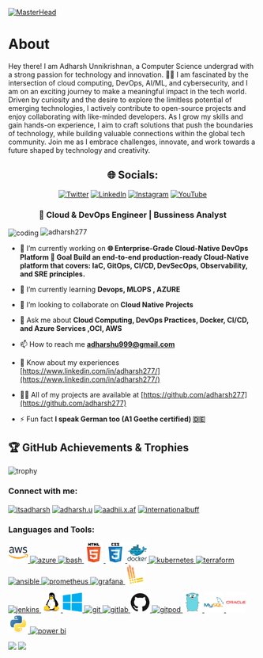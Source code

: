 [![MasterHead](https://static.vecteezy.com/system/resources/previews/018/753/785/non_2x/devops-agile-development-and-optimisation-concept-on-virtual-screen-software-engineering-software-development-practices-methodology-wireframe-hand-touching-digital-interface-illustration-vector.jpg)](https://github.com/adharsh277)
<h1> About </h1>

<p>
Hey there! I am Adharsh Unnikrishnan, a Computer Science undergrad with a strong passion for technology and innovation. 👨‍💻  
I am fascinated by the intersection of cloud computing, DevOps, AI/ML, and cybersecurity, and I am on an exciting journey to make a meaningful impact in the tech world.  
Driven by curiosity and the desire to explore the limitless potential of emerging technologies, I actively contribute to open-source projects and enjoy collaborating with like-minded developers.  
As I grow my skills and gain hands-on experience, I aim to craft solutions that push the boundaries of technology, while building valuable connections within the global tech community.  
Join me as I embrace challenges, innovate, and work towards a future shaped by technology and creativity.
</p>
<div align="center">

## 🌐 Socials:
[![Twitter](https://img.shields.io/badge/Twitter-%231DA1F2.svg?logo=Twitter&logoColor=white)](https://twitter.com/itsadharsh) 
[![LinkedIn](https://img.shields.io/badge/LinkedIn-%230077B5.svg?logo=linkedin&logoColor=white)](https://linkedin.com/in/adharsh.u) 
[![Instagram](https://img.shields.io/badge/Instagram-%23E4405F.svg?logo=Instagram&logoColor=white)](https://instagram.com/aadhii.x.af) 
[![YouTube](https://img.shields.io/badge/YouTube-%23FF0000.svg?logo=YouTube&logoColor=white)](https://www.youtube.com/c/internationalbuff)

</div>


<h3 align="center"> 🚀 Cloud & DevOps Engineer | Bussiness Analyst
</h3>
<img align="center" alt="coding" width="1000" src="https://camo.githubusercontent.com/26c176d1385dd534062f32aa25a00b9c01bf9673923a995d3e386a418c4be019/68747470733a2f2f63646e2e6472696262626c652e636f6d2f75736572732f313035393538332f73637265656e73686f74732f343137313336372f6d656469612f35633832363461323062323437313135623638653663326634633937643565362e676966"

<p align="left"> <img src="https://komarev.com/ghpvc/?username=adharsh277&label=Profile%20views&color=0e75b6&style=flat" alt="adharsh277" /> </p>


- 🔭 I’m currently working on **🌐 Enterprise-Grade Cloud-Native DevOps Platform 🎯 Goal Build an end-to-end production-ready Cloud-Native platform that covers: IaC, GitOps, CI/CD, DevSecOps, Observability, and SRE principles.**

- 🌱 I’m currently learning **Devops, MLOPS , AZURE**

- 👯 I’m looking to collaborate on **Cloud Native Projects**

- 💬 Ask me about **Cloud Computing, DevOps Practices, Docker, CI/CD, and Azure Services ,OCI, AWS**

- 📫 How to reach me **adharshu999@gmail.com**

- 📄 Know about my experiences [https://www.linkedin.com/in/adharsh277/](https://www.linkedin.com/in/adharsh277/)

- 👨‍💻 All of my projects are available at [https://github.com/adharsh277](https://github.com/adharsh277)

- ⚡ Fun fact **I speak German too (A1 Goethe certified) 🇩🇪**



## 🏆 GitHub Achievements & Trophies

![trophy](https://github-profile-trophy.vercel.app/?username=adharsh277&theme=onedark)

<h3 align="left">Connect with me:</h3>
<p align="left">
<a href="https://twitter.com/itsadharsh" target="blank"><img align="center" src="https://raw.githubusercontent.com/rahuldkjain/github-profile-readme-generator/master/src/images/icons/Social/twitter.svg" alt="itsadharsh" height="30" width="40" /></a>
<a href="https://linkedin.com/in/adharsh.u" target="blank"><img align="center" src="https://raw.githubusercontent.com/rahuldkjain/github-profile-readme-generator/master/src/images/icons/Social/linked-in-alt.svg" alt="adharsh.u" height="30" width="40" /></a>
<a href="https://instagram.com/aadhii.x.af" target="blank"><img align="center" src="https://raw.githubusercontent.com/rahuldkjain/github-profile-readme-generator/master/src/images/icons/Social/instagram.svg" alt="aadhii.x.af" height="30" width="40" /></a>
<a href="https://www.youtube.com/c/internationalbuff" target="blank"><img align="center" src="https://raw.githubusercontent.com/rahuldkjain/github-profile-readme-generator/master/src/images/icons/Social/youtube.svg" alt="internationalbuff" height="30" width="40" /></a>
</p>

<h3 align="left">Languages and Tools:</h3>

<!-- Row 1 -->
<p align="left"> 
  <a href="https://aws.amazon.com" target="_blank" rel="noreferrer"> 
    <img src="https://raw.githubusercontent.com/devicons/devicon/master/icons/amazonwebservices/amazonwebservices-original-wordmark.svg" alt="aws" width="40" height="40"/> 
  </a> 
  <a href="https://azure.microsoft.com/en-in/" target="_blank" rel="noreferrer"> 
    <img src="https://www.vectorlogo.zone/logos/microsoft_azure/microsoft_azure-icon.svg" alt="azure" width="40" height="40"/> 
  </a> 
  <a href="https://www.gnu.org/software/bash/" target="_blank" rel="noreferrer"> 
    <img src="https://www.vectorlogo.zone/logos/gnu_bash/gnu_bash-icon.svg" alt="bash" width="40" height="40"/> 
  </a> 
  <a href="https://www.w3schools.com/html/" target="_blank" rel="noreferrer"> 
    <img src="https://raw.githubusercontent.com/devicons/devicon/master/icons/html5/html5-original-wordmark.svg" alt="html5" width="40" height="40"/> 
  </a> 
  <a href="https://www.w3schools.com/css/" target="_blank" rel="noreferrer"> 
    <img src="https://raw.githubusercontent.com/devicons/devicon/master/icons/css3/css3-original-wordmark.svg" alt="css3" width="40" height="40"/> 
  </a> 
  <a href="https://www.docker.com/" target="_blank" rel="noreferrer"> 
    <img src="https://raw.githubusercontent.com/devicons/devicon/master/icons/docker/docker-original-wordmark.svg" alt="docker" width="40" height="40"/> 
  </a> 
  <a href="https://kubernetes.io" target="_blank" rel="noreferrer"> 
    <img src="https://www.vectorlogo.zone/logos/kubernetes/kubernetes-icon.svg" alt="kubernetes" width="40" height="40"/> 
  </a> 
  <a href="https://www.terraform.io/" target="_blank" rel="noreferrer"> 
    <img src="https://www.vectorlogo.zone/logos/terraformio/terraformio-icon.svg" alt="terraform" width="40" height="40"/> 
  </a> 
  <a href="https://www.ansible.com/" target="_blank" rel="noreferrer"> 
    <img src="https://www.vectorlogo.zone/logos/ansible/ansible-icon.svg" alt="ansible" width="40" height="40"/> 
  </a> 
  <a href="https://prometheus.io/" target="_blank" rel="noreferrer"> 
    <img src="https://www.vectorlogo.zone/logos/prometheusio/prometheusio-icon.svg" alt="prometheus" width="40" height="40"/> 
  </a> 
  <a href="https://grafana.com" target="_blank" rel="noreferrer"> 
    <img src="https://www.vectorlogo.zone/logos/grafana/grafana-icon.svg" alt="grafana" width="40" height="40"/> 
  </a> 
  <a href="https://grafana.com/oss/loki/" target="_blank" rel="noreferrer"> 
    <img src="https://raw.githubusercontent.com/grafana/loki/main/docs/sources/logo.png" alt="loki" width="40" height="40"/> 
  </a> 

</p>

<!-- Row 2 -->
<p align="left"> 
  <a href="https://www.jenkins.io" target="_blank" rel="noreferrer"> 
    <img src="https://www.vectorlogo.zone/logos/jenkins/jenkins-icon.svg" alt="jenkins" width="40" height="40"/> 
  </a> 
  <a href="https://www.linux.org/" target="_blank" rel="noreferrer"> 
    <img src="https://raw.githubusercontent.com/devicons/devicon/master/icons/linux/linux-original.svg" alt="linux" width="40" height="40"/> 
  </a> 
  <a href="https://www.microsoft.com/en-us/windows" target="_blank" rel="noreferrer"> 
    <img src="https://raw.githubusercontent.com/devicons/devicon/master/icons/windows8/windows8-original.svg" alt="windows" width="40" height="40"/> 
  </a> 
  <a href="https://git-scm.com/" target="_blank" rel="noreferrer"> 
    <img src="https://www.vectorlogo.zone/logos/git-scm/git-scm-icon.svg" alt="git" width="40" height="40"/> 
  </a> 
  <a href="https://gitlab.com" target="_blank" rel="noreferrer"> 
    <img src="https://www.vectorlogo.zone/logos/gitlab/gitlab-icon.svg" alt="gitlab" width="40" height="40"/> 
  </a> 
  <a href="https://github.com" target="_blank" rel="noreferrer"> 
    <img src="https://raw.githubusercontent.com/devicons/devicon/master/icons/github/github-original.svg" alt="github" width="40" height="40"/> 
  </a> 
  <a href="https://gitpod.io" target="_blank" rel="noreferrer"> 
    <img src="https://www.vectorlogo.zone/logos/gitpodio/gitpodio-icon.svg" alt="gitpod" width="40" height="40"/> 
  </a> 
  <a href="https://golang.org" target="_blank" rel="noreferrer"> 
    <img src="https://raw.githubusercontent.com/devicons/devicon/master/icons/go/go-original.svg" alt="go" width="40" height="40"/> 
  </a> 
  <a href="https://www.mysql.com/" target="_blank" rel="noreferrer"> 
    <img src="https://raw.githubusercontent.com/devicons/devicon/master/icons/mysql/mysql-original-wordmark.svg" alt="mysql" width="40" height="40"/> 
  </a> 
  <a href="https://www.oracle.com/" target="_blank" rel="noreferrer"> 
    <img src="https://raw.githubusercontent.com/devicons/devicon/master/icons/oracle/oracle-original.svg" alt="oracle" width="40" height="40"/> 
  </a> 
  <a href="https://www.python.org" target="_blank" rel="noreferrer"> 
    <img src="https://raw.githubusercontent.com/devicons/devicon/master/icons/python/python-original.svg" alt="python" width="40" height="40"/> 
  </a> 
    <a href="https://www.microsoft.com/en-us/power-platform/products/power-bi" target="_blank" rel="noreferrer"> 
    <img src="https://upload.wikimedia.org/wikipedia/commons/c/cf/New_Power_BI_Logo.svg" alt="power bi" width="40" height="40"/> 
  </a> 

</p>

<!-- GitHub Stats & Top Languages -->

<!-- Top Languages and GitHub Stats side by side -->
<p float="left">
  <!-- Top Languages -->
  <img src="https://github-readme-stats.vercel.app/api/top-langs?username=adharsh277&show_icons=true&locale=en&layout=compact&langs_count=10&theme=dark&cache_seconds=300" width="48%" />

  <!-- GitHub Stats -->
  <img src="https://github-readme-stats.vercel.app/api?username=adharsh277&show_icons=true&locale=en&theme=dark&cache_seconds=300" width="48%" />
</p>



